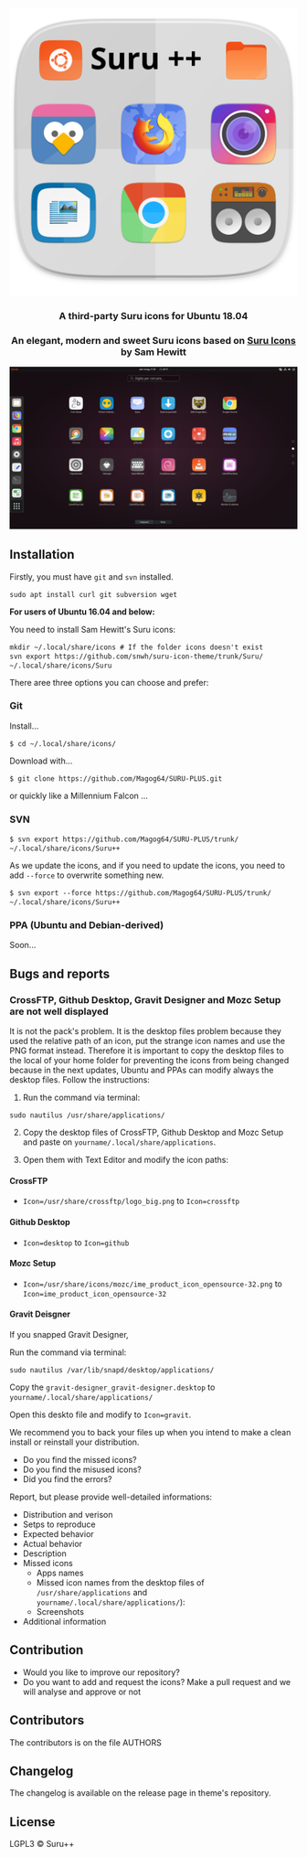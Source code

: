 <p align="center"> 
<img src="Title.svg" alt="Title">
</p>

<h3 align="center">A third-party Suru icons for Ubuntu 18.04</h3>

<h3 align="center">An elegant, modern and sweet Suru icons based on <a href="https://snwh.org/suru">Suru Icons</a> by Sam Hewitt</h3>

![Screenshot](screenshot.png)

## Installation

Firstly, you must have `git` and `svn` installed. 

```shell
sudo apt install curl git subversion wget
```

**For users of Ubuntu 16.04 and below:**

You need to install Sam Hewitt's Suru icons:

```shell
mkdir ~/.local/share/icons # If the folder icons doesn't exist
svn export https://github.com/snwh/suru-icon-theme/trunk/Suru/ ~/.local/share/icons/Suru
```

There aree three options you can choose and prefer:

### Git

Install...

```shell
$ cd ~/.local/share/icons/
```

Download with...

```shell
$ git clone https://github.com/Magog64/SURU-PLUS.git
```

or quickly like a Millennium Falcon ...

### SVN 

```shell
$ svn export https://github.com/Magog64/SURU-PLUS/trunk/ ~/.local/share/icons/Suru++
```

As we update the icons, and if you need to update the icons, you need to add `--force` to overwrite something new.

```shell
$ svn export --force https://github.com/Magog64/SURU-PLUS/trunk/ ~/.local/share/icons/Suru++
```

### PPA (Ubuntu and Debian-derived)

Soon...

## Bugs and reports

### CrossFTP, Github Desktop, Gravit Designer and Mozc Setup are not well displayed

It is not the pack's problem. It is the desktop files problem because they used the relative path of an icon, put the strange icon names and use the PNG format instead. Therefore it is important to copy the desktop files to the local of your home folder for preventing the icons from being changed because in the next updates, Ubuntu and PPAs can modify always the desktop files. Follow the instructions:

1. Run the command via terminal:

```shell
sudo nautilus /usr/share/applications/
```

2. Copy the desktop files of CrossFTP, Github Desktop and Mozc Setup and paste on `yourname/.local/share/applications`.

3. Open them with Text Editor and modify the icon paths:

#### CrossFTP
* `Icon=/usr/share/crossftp/logo_big.png` to `Icon=crossftp`

#### Github Desktop
* `Icon=desktop` to `Icon=github`

#### Mozc Setup
* `Icon=/usr/share/icons/mozc/ime_product_icon_opensource-32.png` to `Icon=ime_product_icon_opensource-32`

#### Gravit Deisgner

If you snapped Gravit Designer, 

Run the command via terminal:

```shell
sudo nautilus /var/lib/snapd/desktop/applications/
```

Copy the `gravit-designer_gravit-designer.desktop` to `yourname/.local/share/applications/`

Open this deskto file and modify to `Icon=gravit`.

We recommend you to back your files up when you intend to make a clean install or reinstall your distribution.

* Do you find the missed icons?
* Do you find the misused icons?
* Did you find the errors?

Report, but please provide well-detailed informations:

* Distribution and verison
* Setps to reproduce
* Expected behavior
* Actual behavior
* Description
* Missed icons
  * Apps names
  * Missed icon names from the desktop files of `/usr/share/applications` and `yourname/.local/share/applications/`):
  * Screenshots
* Additional information

## Contribution

* Would you like to improve our repository?
* Do you want to add and request the icons? Make a pull request and we will analyse and approve or not

## Contributors

The contributors is on the file AUTHORS

## Changelog

The changelog is available on the release page in theme's repository.

## License

LGPL3 © Suru++